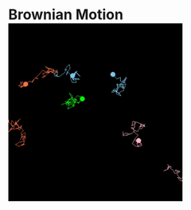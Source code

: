 



<p align="center">
 <h1 > 
 Brownian Motion
 
 
  <img src="particles.gif" width="350" alt="accessibility text">
</p>
